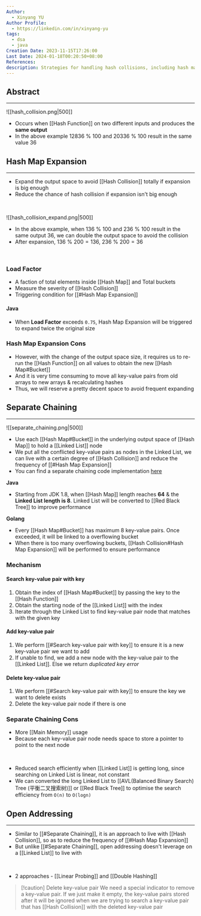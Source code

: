 ```yaml
---
Author:
  - Xinyang YU
Author Profile:
  - https://linkedin.com/in/xinyang-yu
tags:
  - dsa
  - java
Creation Date: 2023-11-15T17:26:00
Last Date: 2024-01-18T00:20:50+08:00
References: 
description: Strategies for handling hash collisions, including hash map expansion, load factor, and resolution methods like separate chaining and open addressing
---
```

## Abstract
---
![[hash_collision.png|500]]
- Occurs when [[Hash Function]] on two different inputs and produces the **same output**
- In the above example $12836~\%~100$ and $20336~\%~100$ result in the same value $36$


## Hash Map Expansion 
---
- Expand the output space to avoid [[Hash Collision]] totally if expansion is big enough
- Reduce the chance of hash collision if expansion isn't big enough
</br>

![[hash_collision_expand.png|500]]
- In the above example, when $136~\%~100$ and $236~\%~100$ result in the same output $36$, we can double the output space to avoid the collision
- After expansion, $136~\%~200=136$, $236~\%~200=36$
</br>

### Load Factor
- A faction of total elements inside [[Hash Map]] and Total buckets
- Measure the severity of [[Hash Collision]]
- Triggering condition for [[#Hash Map Expansion]]

#### Java
- When **Load Factor** exceeds `0.75`, Hash Map Expansion will be triggered to expand twice the original size 

### Hash Map Expansion Cons
- However, with the change of the output space size, it requires us to re-run the [[Hash Function]] on all values to obtain the new [[Hash Map#Bucket]]
- And it is very time consuming to move all key-value pairs from old arrays to new arrays & recalculating hashes 
- Thus, we will reserve a pretty decent space to avoid frequent expanding

## Separate Chaining
---
![[separate_chaining.png|500]]
- Use each [[Hash Map#Bucket]] in the underlying output space of [[Hash Map]] to hold a [[Linked List]] node
- We put all the conflicted key-value pairs as nodes in the Linked List, we can live with a certain degree of [[Hash Collision]] and reduce the frequency of [[#Hash Map Expansion]]
- You can find a separate chaining code implementation [here](https://www.hello-algo.com/chapter_hashing/hash_collision/#621)

**Java**
- Starting from JDK 1.8, when [[Hash Map]] length reaches **64** & the **Linked List length is 8**. Linked List will be converted to [[Red Black Tree]] to improve performance

**Golang**
- Every [[Hash Map#Bucket]] has maximum 8 key-value pairs. Once exceeded, it will be linked to a overflowing bucket
- When there is too many overflowing buckets,  [[Hash Collision#Hash Map Expansion]] will be performed to ensure performance

### Mechanism
#### Search key-value pair with key
1. Obtain the index of [[Hash Map#Bucket]] by passing the key to the [[Hash Function]]
2. Obtain the starting node of the [[Linked List]] with the index
3. Iterate through the Linked List to find key-value pair node that matches with the given key

#### Add key-value pair 
1. We perform [[#Search key-value pair with key]] to ensure it is a new key-value pair we want to add
2. If unable to find, we add a new node with the key-value pair to the [[Linked List]]. Else we return *duplicated key error* 

#### Delete key-value pair
1. We perform [[#Search key-value pair with key]] to ensure the key we want to delete exists
2. Delete the key-value pair node if there is one

### Separate Chaining Cons
- More [[Main Memory]] usage
- Because each key-value pair node needs space to store a pointer to point to the next node
</br>

- Reduced search efficiently when [[Linked List]] is getting long, since searching on Linked List is linear, not constant
- We can converted the long Linked List to [[AVL(Balanced Binary Search) Tree  (平衡二叉搜索树)]] or [[Red Black Tree]] to optimise the search efficiency from `O(n)` to `O(logn)`


## Open Addressing
---
- Similar to [[#Separate Chaining]], it is an approach to live with [[Hash Collision]], so as to reduce the frequency of [[#Hash Map Expansion]]
- But unlike [[#Separate Chaining]], open addressing doesn't leverage on a [[Linked List]] to live with 
</br>

- 2 approaches - [[Linear Probing]] and [[Double Hashing]]
>[!caution] Delete key-value pair
>We need a special indicator to remove a key-value pair. If we just make it empty, the key-value pairs stored after it will be ignored when we are trying to search a key-value pair that has [[Hash Collision]] with the deleted key-value pair